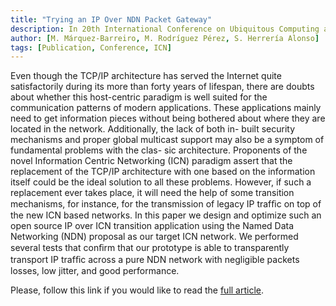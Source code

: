 ```yaml
---
title: "Trying an IP Over NDN Packet Gateway"
description: In 20th International Conference on Ubiquitous Computing and Communications (IUCC/CIT/DSCI/SmartCNS)
author: [M. Márquez-Barreiro, M. Rodríguez Pérez, S. Herrería Alonso]
tags: [Publication, Conference, ICN]
---
```


Even though the TCP/IP architecture has served the
Internet quite satisfactorily during its more than forty years
of lifespan, there are doubts about whether this host-centric
paradigm is well suited for the communication patterns of
modern applications. These applications mainly need to get
information pieces without being bothered about where they
are located in the network. Additionally, the lack of both in-
built security mechanisms and proper global multicast support
may also be a symptom of fundamental problems with the clas-
sic architecture. Proponents of the novel Information Centric
Networking (ICN) paradigm assert that the replacement of the
TCP/IP architecture with one based on the information itself
could be the ideal solution to all these problems. However, if
such a replacement ever takes place, it will need the help of
some transition mechanisms, for instance, for the transmission
of legacy IP trafﬁc on top of the new ICN based networks.
In this paper we design and optimize such an open source
IP over ICN transition application using the Named Data
Networking (NDN) proposal as our target ICN network. We
performed several tests that conﬁrm that our prototype is
able to transparently transport IP trafﬁc across a pure NDN
network with negligible packets losses, low jitter, and good
performance.

Please, follow this link if you would like to read the [full article](https://doi.org/10.1109/IUCC-CIT-DSCI-SmartCNS55181.2021.00047).
